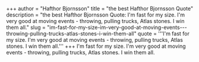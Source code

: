 +++
author = "Hafthor Bjornsson"
title = "the best Hafthor Bjornsson Quote"
description = "the best Hafthor Bjornsson Quote: I'm fast for my size. I'm very good at moving events - throwing, pulling trucks, Atlas stones. I win them all."
slug = "im-fast-for-my-size-im-very-good-at-moving-events---throwing-pulling-trucks-atlas-stones-i-win-them-all"
quote = '''I'm fast for my size. I'm very good at moving events - throwing, pulling trucks, Atlas stones. I win them all.'''
+++
I'm fast for my size. I'm very good at moving events - throwing, pulling trucks, Atlas stones. I win them all.
